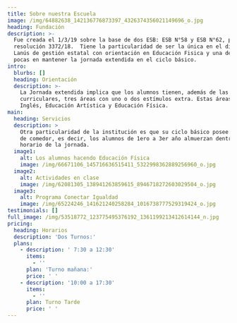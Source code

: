 ```yaml
---
title: Sobre nuestra Escuela
image: /img/64882638_142136776873397_4326374356021149696_o.jpg
heading: Fundación
description: >-
  Fue creada el 1/3/19 sobre la base de dos ESB: ESB N°58 y ESB N°62, por
  resolución 3372/18.  Tiene la particularidad de ser la única en el distrito de
  Lanús de gestión estatal con orientación en Educación Fisica y una de las
  pocas en mantener la jornada extendida en el ciclo básico.
intro:
  blurbs: []
  heading: Orientación
  description: >-
    La Jornada extendida implica que los alumnos tienen, además de las áreas
    curriculares, tres áreas con uno o dos estímulos extra. Estas áreas son:
    Inglés, Educación Artística y Educación Física.
main:
  heading: Servicios
  description: >
    Otra particularidad de la institución es que su ciclo básico posee servicio
    de comedor, es decir, los alumnos de 1ero a 3er año almuerzan dentro del
    horario de la jornada.
  image1:
    alt: Los alumnos hacendo Educación Física
    image: /img/66671106_145716636515411_5322998362889256960_o.jpg
  image2:
    alt: Actividades en clase
    image: /img/62081305_138941263859615_8946718272603029504_o.jpg
  image3:
    alt: Programa Conectar Igualdad
    image: /img/65224246_141621240258284_1016738777529319424_o.jpg
testimonials: []
full_image: /img/53518772_123775495376192_1361199213412614144_n.jpg
pricing:
  heading: Horarios
  description: 'Dos Turnos:'
  plans:
    - description: ' 7:30 a 12:30'
      items:
        - ''
      plan: 'Turno mañana:'
      price: ' '
    - description: '10:00 a 17:30'
      items:
        - ''
      plan: Turno Tarde
      price: ' '
---
```


